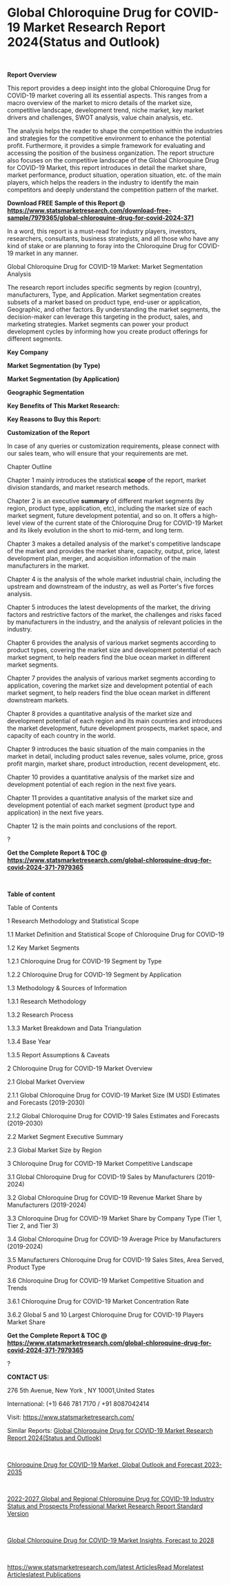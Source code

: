 <h1>Global Chloroquine Drug for COVID-19 Market Research Report 2024(Status and Outlook)</h1><br/><p><strong>Report Overview</strong></p>
 
 
 
 <p>This report provides a deep insight into the global Chloroquine Drug for COVID-19 market covering all its essential aspects. This ranges from a macro overview of the market to micro details of the market size, competitive landscape, development trend, niche market, key market drivers and challenges, SWOT analysis, value chain analysis, etc.</p>
 
 
 
 <p>The analysis helps the reader to shape the competition within the industries and strategies for the competitive environment to enhance the potential profit. Furthermore, it provides a simple framework for evaluating and accessing the position of the business organization. The report structure also focuses on the competitive landscape of the Global Chloroquine Drug for COVID-19 Market, this report introduces in detail the market share, market performance, product situation, operation situation, etc. of the main players, which helps the readers in the industry to identify the main competitors and deeply understand the competition pattern of the market.</p>
 
 
 
 <p><strong>Download FREE Sample of this Report @ <a href="https://www.statsmarketresearch.com/download-free-sample/7979365/global-chloroquine-drug-for-covid-2024-371">https://www.statsmarketresearch.com/download-free-sample/7979365/global-chloroquine-drug-for-covid-2024-371</a></strong></p>
 
 
 
 <p>In a word, this report is a must-read for industry players, investors, researchers, consultants, business strategists, and all those who have any kind of stake or are planning to foray into the Chloroquine Drug for COVID-19 market in any manner.</p>
 
 
 
 <p>Global Chloroquine Drug for COVID-19 Market: Market Segmentation Analysis</p>
 
 
 
 <p>The research report includes specific segments by region (country), manufacturers, Type, and Application. Market segmentation creates subsets of a market based on product type, end-user or application, Geographic, and other factors. By understanding the market segments, the decision-maker can leverage this targeting in the product, sales, and marketing strategies. Market segments can power your product development cycles by informing how you create product offerings for different segments.</p>
 
 
 
 <p><strong>Key Company</strong></p>
 
 
 
 <p><strong>Market Segmentation (by Type)</strong></p>
 
 
 
 <p><strong>Market Segmentation (<strong>by Application</strong>)</strong></p>
 
 
 
 <p><strong>Geographic Segmentation</strong></p>
 
 
 
 <p><strong>Key Benefits of This Market Research:</strong></p>
 
 
 
 <p><strong>Key <strong>Reasons to Buy</strong> this Report:</strong></p>
 
 
 
 <p><strong>Customization of the Report</strong></p>
 
 
 
 <p>In case of any queries or customization requirements, please connect with our sales team, who will ensure that your requirements are met.</p>
 
 
 
 <p>Chapter Outline</p>
 
 
 
 <p>Chapter 1 mainly introduces the statistical <strong>scope</strong> of the report, market division standards, and market research methods.</p>
 
 
 
 <p>Chapter 2 is an executive <strong>summary</strong> of different market segments (by region, product type, application, etc), including the market size of each market segment, future development potential, and so on. It offers a high-level view of the current state of the Chloroquine Drug for COVID-19 Market and its likely evolution in the short to mid-term, and long term.</p>
 
 
 
 <p>Chapter 3 makes a detailed analysis of the market&#39;s competitive landscape of the market and provides the market share, capacity, output, price, latest development plan, merger, and acquisition information of the main manufacturers in the market.</p>
 
 
 
 <p>Chapter 4 is the analysis of the whole market industrial chain, including the upstream and downstream of the industry, as well as Porter&#39;s five forces analysis.</p>
 
 
 
 <p>Chapter 5 introduces the latest developments of the market, the driving factors and restrictive factors of the market, the challenges and risks faced by manufacturers in the industry, and the analysis of relevant policies in the industry.</p>
 
 
 
 <p>Chapter 6 provides the analysis of various market segments according to product types, covering the market size and development potential of each market segment, to help readers find the blue ocean market in different market segments.</p>
 
 
 
 <p>Chapter 7 provides the analysis of various market segments according to application, covering the market size and development potential of each market segment, to help readers find the blue ocean market in different downstream markets.</p>
 
 
 
 <p>Chapter 8 provides a quantitative analysis of the market size and development potential of each region and its main countries and introduces the market development, future development prospects, market space, and capacity of each country in the world.</p>
 
 
 
 <p>Chapter 9 introduces the basic situation of the main companies in the market in detail, including product sales revenue, sales volume, price, gross profit margin, market share, product introduction, recent development, etc.</p>
 
 
 
 <p>Chapter 10 provides a quantitative analysis of the market size and development potential of each region in the next five years.</p>
 
 
 
 <p>Chapter 11 provides a quantitative analysis of the market size and development potential of each market segment (product type and application) in the next five years.</p>
 
 
 
 <p>Chapter 12 is the main points and conclusions of the report.</p>
 
 
 
 <p>? </p>
 
 
 
 <div><b>Get the Complete Report & TOC @ <a href="https://www.statsmarketresearch.com/global-chloroquine-drug-for-covid-2024-371-7979365">https://www.statsmarketresearch.com/global-chloroquine-drug-for-covid-2024-371-7979365</a></b></div>
 
 
 
 <p><br />
 
 <b>Table of content</b></p>
 
 
 
 <p>Table of Contents<br />
 
 1 Research Methodology and Statistical Scope<br />
 
 1.1 Market Definition and Statistical Scope of Chloroquine Drug for COVID-19<br />
 
 1.2 Key Market Segments<br />
 
 1.2.1 Chloroquine Drug for COVID-19 Segment by Type<br />
 
 1.2.2 Chloroquine Drug for COVID-19 Segment by Application<br />
 
 1.3 Methodology & Sources of Information<br />
 
 1.3.1 Research Methodology<br />
 
 1.3.2 Research Process<br />
 
 1.3.3 Market Breakdown and Data Triangulation<br />
 
 1.3.4 Base Year<br />
 
 1.3.5 Report Assumptions & Caveats<br />
 
 2 Chloroquine Drug for COVID-19 Market Overview<br />
 
 2.1 Global Market Overview<br />
 
 2.1.1 Global Chloroquine Drug for COVID-19 Market Size (M USD) Estimates and Forecasts (2019-2030)<br />
 
 2.1.2 Global Chloroquine Drug for COVID-19 Sales Estimates and Forecasts (2019-2030)<br />
 
 2.2 Market Segment Executive Summary<br />
 
 2.3 Global Market Size by Region<br />
 
 3 Chloroquine Drug for COVID-19 Market Competitive Landscape<br />
 
 3.1 Global Chloroquine Drug for COVID-19 Sales by Manufacturers (2019-2024)<br />
 
 3.2 Global Chloroquine Drug for COVID-19 Revenue Market Share by Manufacturers (2019-2024)<br />
 
 3.3 Chloroquine Drug for COVID-19 Market Share by Company Type (Tier 1, Tier 2, and Tier 3)<br />
 
 3.4 Global Chloroquine Drug for COVID-19 Average Price by Manufacturers (2019-2024)<br />
 
 3.5 Manufacturers Chloroquine Drug for COVID-19 Sales Sites, Area Served, Product Type<br />
 
 3.6 Chloroquine Drug for COVID-19 Market Competitive Situation and Trends<br />
 
 3.6.1 Chloroquine Drug for COVID-19 Market Concentration Rate<br />
 
 3.6.2 Global 5 and 10 Largest Chloroquine Drug for COVID-19 Players Market Share</p>
 
 
 
 <div><b>Get the Complete Report & TOC @ <a href="https://www.statsmarketresearch.com/global-chloroquine-drug-for-covid-2024-371-7979365">https://www.statsmarketresearch.com/global-chloroquine-drug-for-covid-2024-371-7979365</a></b></div>
 
 
 
 <p>? </p>
 
 
 
 <p><b>CONTACT US:</b><br />
 
 276 5th Avenue, New York , NY 10001,United States<br />
 
 International: (+1) 646 781 7170 / +91 8087042414<br />
 
 Visit: <a href="https://www.statsmarketresearch.com/">https://www.statsmarketresearch.com/</a><br />
 
 Similar Reports: <a href="https://www.statsmarketresearch.com/global-chloroquine-drug-for-covid-2024-371-7979365">Global Chloroquine Drug for COVID-19 Market Research Report 2024(Status and Outlook)</a><br />
 
 <br />
 
 <a href="https://www.statsmarketresearch.com/global-chloroquine-drug-for-covid-2024-371-7979365">Chloroquine Drug for COVID-19 Market, Global Outlook and Forecast 2023-2035</a><br />
 
 <br />
 
 <a href="https://www.statsmarketresearch.com/global-chloroquine-drug-for-covid-2024-371-7979365">2022-2027 Global and Regional Chloroquine Drug for COVID-19 Industry Status and Prospects Professional Market Research Report Standard Version</a><br />
 
 <br />
 
 <a href="https://www.statsmarketresearch.com/global-chloroquine-drug-for-covid-2024-371-7979365">Global Chloroquine Drug for COVID-19 Market Insights, Forecast to 2028</a><br />
 
 <br />
 
 <a href="https://gyeongbokgung.com">https://www.statsmarketresearch.com/</a><a href="https://hallyeomaritime.com">latest Articles</a><a href="https://jingwansa.com">Read More</a><a href="https://nguoiviet.jp/">latest Articles</a><a href="https://www.intelmarketresearch.com/">latest Publications</a></p>